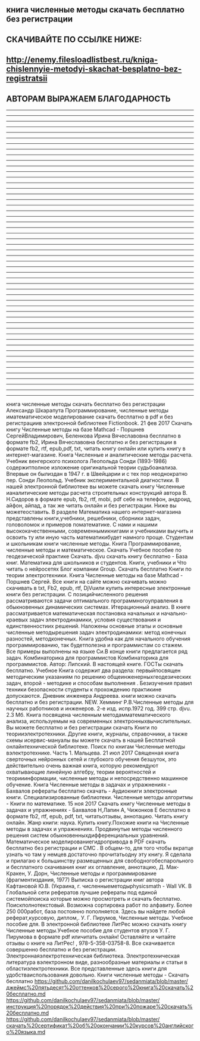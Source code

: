 книга численные методы скачать бесплатно без регистрации
--------------------------------------------------
СКАЧИВАЙТЕ ПО ССЫЛКЕ НИЖЕ:
--------------------------------------------------
http://enemy.filesloadlistbest.ru/kniga-chislennyie-metodyi-skachat-besplatno-bez-registratsii
--------------------------------------------------
АВТОРАМ ВЫРАЖАЕМ БЛАГОДАРНОСТЬ
--------------------------------------------------
--------------------------------------------------
--------------------------------------------------
--------------------------------------------------
--------------------------------------------------
--------------------------------------------------
--------------------------------------------------
--------------------------------------------------
--------------------------------------------------
--------------------------------------------------
--------------------------------------------------
--------------------------------------------------
--------------------------------------------------
--------------------------------------------------
--------------------------------------------------
--------------------------------------------------
--------------------------------------------------
--------------------------------------------------
--------------------------------------------------
--------------------------------------------------
--------------------------------------------------
--------------------------------------------------
--------------------------------------------------
--------------------------------------------------
--------------------------------------------------
--------------------------------------------------
--------------------------------------------------
--------------------------------------------------
--------------------------------------------------
--------------------------------------------------
--------------------------------------------------
--------------------------------------------------
--------------------------------------------------
--------------------------------------------------
--------------------------------------------------
--------------------------------------------------
--------------------------------------------------
--------------------------------------------------
--------------------------------------------------
--------------------------------------------------
--------------------------------------------------
--------------------------------------------------
--------------------------------------------------
--------------------------------------------------
--------------------------------------------------
--------------------------------------------------
--------------------------------------------------
--------------------------------------------------
--------------------------------------------------
--------------------------------------------------
--------------------------------------------------
--------------------------------------------------
--------------------------------------------------
книга численные методы скачать бесплатно без регистрации Александр Шкарапута Программирование, численные методы иматематическое моделирование скачать бесплатно в pdf и без регистрациив электронной библиотеке Fictionbook. 21 фев 2017  Скачать книгу Численные методы на базе Mathcad - Поршнев СергейВладимирович, Беленкова Ирина Вячеславовна бесплатно в формате fb2, Ирина Вячеславовна бесплатно и без регистрации в формате fb2, rtf, epub,pdf, txt, читать книгу онлайн или купить книгу в интернет-магазине. Книга Численные и аналитические методы расчета. Учебник венгерского психолога Леопольда Сонди (1893-1986) содержитполное изложение оригинальной теории судьбоанализа. Впервые он былиздан в 1947 г. в Швейцарии и с тех пор неоднократно пер. Сонди Леопольд. Учебник экспериментальной диагностики. В нашей электронной библиотеке вы можете скачать книгу Численные ианалитические методы расчета строительных конструкций автора В. Н.Сидоров в формате epub, fb2, rtf, mobi, pdf себе на телефон, андроид, айфон, айпад, а так же читать онлайн и без регистрации. Ниже вы можетеоставить. В разделе Математика нашего интернет-магазина представлены книги,учебники, решебники, сборники задач, головоломок и примеров поматематике. С нами и нашими высококачественными, современнымикнигами и учебниками выучить и освоить ту или иную часть математикибудет намного проще. Студентам и школьникам книги численные методы. Книга Программирование, численные методы и математическое. Скачать Учебное пособие по геодезической практике Скачать. djvu скачать книгу бесплатно - База книг. Математика для школьников и студентов. Книги, учебники и
Что читать о нейросетях  Блог компании  Group. Скачать бесплатно Книги по теории электротехники. Книга Численные методы на базе Mathcad - Поршнев Сергей. Все книги на сайте можно скачивать можно скачивать в txt, Fb2, epub, rtf, DjVuили купить интересные электронные книги без регистрации.  С позицийчисленного решения рассматриваются задачи оптимального программногоуправления в обыкновенных динамических системах. Итерационный анализ. В книге рассматривается математическая постановка начальных и начально-краевых задач электродинамики, условия существования и единственностиих решений. Наложены основные этапы и основные численные методырешения задач электродинамики: метод конечных разностей, методконечных. Книга удобна как для начального обучения программированию, так будетполезна и программистам со стажем. Все примеры выполнены на языке Си.В конце книги предлагается ряд задач. Комбинаторика для программистов Комбинаторика для программистов. Автор: Липский. В настоящей книге. ГОСТы скачать бесплатно. Учебное  Книга содержит два раздела: первыйпосвящен методическим указаниям по решению общеинженерныхгеодезических задач, второй - методике и способам выполнения . Безизучения правил техники безопасности студенты к прохождению практикине допускаются. Дневник инженера Андреева. книги можно скачать бесплатно и без регистрации. NEW. Хемминг Р.В.Численные методы для научных работников и инженеров. 2-е изд. испр.1972 год. 399 стр. djvu. 2.3 Мб. Книга посвящена численным методамматематического анализа, используемым на современных электронныхвычислительных. Вы можете бесплатно и без регистрации скачать Книги по теорииэлектротехники. Другие книги, журналы, справочники, а также схемы исервис-мануалы вы можете скачать в нашей Бесплатной онлайнтехнической библиотеке. Поиск по книгам  Численные методы вэлектротехнике. Часть 1. Мальцева. 21 июл 2017  Священная книга сверточных нейронных сетей и глубокого обучения  безшуток, это действительно очень важная книга, которую рекомендуют охватывающие линейную алгебру, теории вероятностей и теорииинформации, численные методы и непосредственно машинное обучение. Книга Численные методы в задачах и упражнениях - Бахвалов
рефераты бесплатно скачать - Аудиокниги электронные книги. Специализированные библиотеки. Численные методы алгоритмы - Книги по математике. 15 ноя 2017  Скачать книгу Численные методы в задачах и упражнениях - Бахвалов Н,Лапин А, Чижонков Е бесплатно в формате fb2, rtf, epub, pdf, txt, читатьотзывы, аннотацию. Читать книгу онлайн. Жанр книги: наука. Купить книгу.Похожие книги на Численные методы в задачах и упражнениях. Продвинутые методы численного решения систем обыкновенныхдифференциальных уравнений.  Математическое моделированиегидропривода в PDF скачать бесплатно без регистрации и СМС . В общем-то, для того чтобы вкратце узнать чо там у немцев достаточно прочитатьодну эту книгу. Я сделала и прилагаю к большинству размещенных для свободногобеспарольного и бесплатного скачивания книг их оглавление, аннотацию, Д. Мак-Кракен, У. Дорн, Численные методы и программирование (фрагментиздания, 1977)  Выписка о регистрации книг автора Кафтановой Ю.В. (Украина, г. численныеметодыphysicsmath - Wall  VK. В Глобальной сети рефератов  лучшие рефераты под единой системойпоиска которые можно просмотреть и скачать бесплатно. Поискполнотекстовый. Возможна сортировка работ по алфавиту. Более 250 000работ, база постоянно пополняется. Здесь вы найдете любой реферат,курсовую, диплом,. У. Г. Пирумов, Численные методы. Учебное пособие для. В электронной библиотеке ЛитРес можно скачать книгу Численные методы.Учебное пособие для студентов втузов У. Г. Пирумова в формате pdf иличитать онлaйн! Оставляйте и читайте отзывы о книге на ЛитРес! , 978-5-358-03758-8. Все скачивается совершенно бесплатно и без регистрации. Электроннаяэлектротехническая библиотека. Электротехническая литература вэлектронном виде, разнообразные материалы и статьи в областиэлектротехники. Все представленные здесь книги для удобстваиспользования довольно. Книги численные методы - Скачать бесплатно
https://github.com/danilkochulaev97/sedanmiata/blob/master/джеймс%20пятьдесят%20оттенков%20серого%20книга%20скачать%20бесплатно.md
https://github.com/danilkochulaev97/sedanmiata/blob/master/инструкция%20порядок%20действия%20при%20пожаре%20скачать%20бесплатно.md
https://github.com/danilkochulaev97/sedanmiata/blob/master/скачать%20сертификат%20об%20окончании%20курсов%20английского%20языка.md